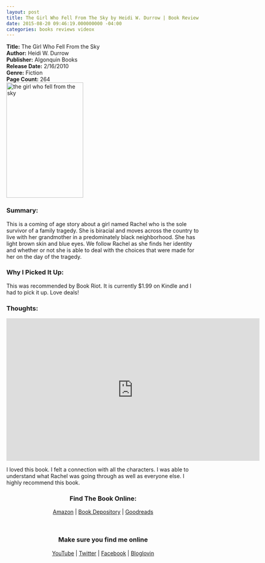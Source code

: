 ```yaml
---
layout: post
title: The Girl Who Fell From The Sky by Heidi W. Durrow | Book Review
date: 2015-08-20 09:46:19.000000000 -04:00
categories: books reviews videox
---
```

<p><strong>Title:</strong> The Girl Who Fell From the Sky<br />
<strong>Author:</strong> Heidi W. Durrow<br />
<strong>Publisher:</strong> Algonquin Books<br />
<strong>Release Date:</strong> 2/16/2010<br />
<strong>Genre:</strong> Fiction<br />
<strong>Page Count:</strong> 264<br />
<img src="http://images.abovethetreeline.com/ea/WN/images/jacket_covers/original/9781565126800_085ca.jpg?" alt=" the girl who fell from the sky" width="200" height="300" /></p>
<h3>Summary:</h3>
<p>This is a coming of age story about a girl named Rachel who is the sole survivor of a family tragedy. She is biracial and moves across the country to live with her grandmother in a predominately black neighborhood. She has light brown skin and blue eyes. We follow Rachel as she finds her identity and whether or not she is able to deal with the choices that were made for her on the day of the tragedy.</p>
<h3>Why I Picked It Up:</h3>
<p>This was recommended by Book Riot. It is currently $1.99 on Kindle and I had to pick it up. Love deals!</p>
<h3>Thoughts:</h3>
<iframe width="660" height="371" src="https://www.youtube.com/embed/5x1pnOf0UaA?feature=oembed"
    frameborder="0" allowfullscreen></iframe>
<p>I loved this book. I felt a connection with all the characters. I was able to understand what Rachel was going through as well as everyone else. I highly recommend this book.</p>
<div style="text-align: center;">
<h3>Find The Book Online:</h3>
<p><a href="http://amzn.to/1EETYqC">Amazon</a> | <a href="http://www.bookdepository.com/Girl-Who-Fell-from-Sky-Heidi-Durrow/9781851687459/?a_aid=cdlampley">Book Depository</a><a> | </a><a href="https://www.goodreads.com/book/show/6449290-the-girl-who-fell-from-the-sky?from_search=true&amp;search_version=service">Goodreads</a></p>
</div>
<p>&nbsp;</p>
<div style="text-align: center;">
<h3>Make sure you find me online</h3>
<p><a href="http://youtube.com/cherielampley">YouTube</a> | <a href="http://twitter.com/thesportsdiva">Twitter</a> | <a href="http://facebook.com/readwithcherie">Facebook</a> | <a href="https://www.bloglovin.com/blogs/cherie-lampley-14391523">Bloglovin</a></p>
</div>
